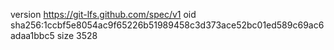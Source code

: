 version https://git-lfs.github.com/spec/v1
oid sha256:1ccbf5e8054ac9f65226b51989458c3d373ace52bc01ed589c69ac6adaa1bbc5
size 3528
